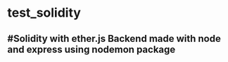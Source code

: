 # test_solidity
#Solidity with ether.js
Backend made with node and express using nodemon package
-------------------------------------------------------------
